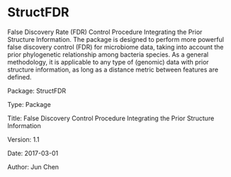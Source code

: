 # StructFDR
False Discovery Rate (FDR) Control Procedure Integrating the Prior Structure Information. The package is designed to perform more powerful false discovery control (FDR) for microbiome data, taking into account the prior phylogenetic relationship among bacteria species.  As a general methodology, it is applicable to any type of (genomic) data with prior structure information, as long as a distance metric between features are defined.

Package: StructFDR

Type: Package

Title: False Discovery Control Procedure Integrating the Prior Structure Information

Version: 1.1

Date: 2017-03-01

Author: Jun Chen


